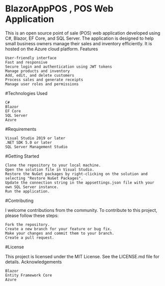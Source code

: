 # BlazorAppPOS  , POS Web Application



This is an open source point of sale (POS) web application developed using C#, Blazor, EF Core, and SQL Server. The application is designed to help small business owners manage their sales and inventory efficiently. It is hosted on the Azure cloud platform.
Features

    User-friendly interface
    Fast and responsive
    Secure login and authentication using JWT tokens
    Manage products and inventory
    Add, edit, and delete customers
    Process sales and generate receipts
    Manage user roles and permissions


#Technologies Used

    C#
    Blazor
    EF Core
    SQL Server
    Azure

#Requirements

    Visual Studio 2019 or later
    .NET SDK 5.0 or later
    SQL Server Management Studio

#Getting Started

    Clone the repository to your local machine.
    Open the solution file in Visual Studio.
    Restore the NuGet packages by right-clicking on the solution and selecting "Restore NuGet Packages".
    Update the connection string in the appsettings.json file with your own SQL Server instance.
    Run the application.

#Contributing

I welcome contributions from the community. To contribute to this project, please follow these steps:

    Fork the repository.
    Create a new branch for your feature or bug fix.
    Make your changes and commit them to your branch.
    Create a pull request.

#License

This project is licensed under the MIT License. See the LICENSE.md file for details.
Acknowledgements

    Blazor
    Entity Framework Core
    Azure
